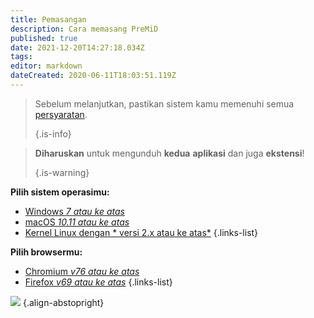 ```yaml
---
title: Pemasangan
description: Cara memasang PreMiD
published: true
date: 2021-12-20T14:27:18.034Z
tags:
editor: markdown
dateCreated: 2020-06-11T18:03:51.119Z
---
```


> Sebelum melanjutkan, pastikan sistem kamu memenuhi semua [persyaratan](/install/requirements).
>
> {.is-info}

> **Diharuskan** untuk mengunduh **kedua** **aplikasi** dan juga **ekstensi**!
>
> {.is-warning}

**Pilih sistem operasimu:**
- [Windows *7 atau ke atas*](/install/windows)
- [macOS *10.11 atau ke atas*](/install/macos)
- [Kernel Linux dengan * versi 2.x atau ke atas*](/install/linux)
{.links-list}

**Pilih browsermu:**
- [Chromium *v76 atau ke atas*](/install/chromium)
- [Firefox *v69 atau ke atas*](/install/firefox)
{.links-list}

![](https://a.icons8.com/ajlQdsfa/FZhYWV/svg.svg) {.align-abstopright}
